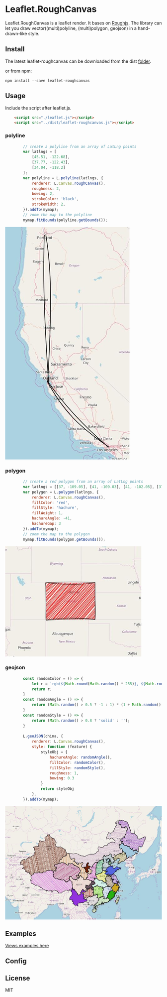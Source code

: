 # Leaflet.RoughCanvas

Leaflet.RoughCanvas is a leaflet render. It bases on [Roughjs](https://github.com/pshihn/rough). The library can let you draw vector((multi)polyline, (multi)polygon, geojson) in a hand-drawn-like style.

## Install

The latest leaflet-roughcanvas can be downloaded from the dist [folder]().

or from npm:

```
npm install --save leaflet-roughcanvas
```

## Usage

Include the script after leaflet.js.

```html
    <script src="./leaflet.js"></script>    
    <script src="../dist/leaflet-roughcanvas.js"></script>    
```

### polyline

```js
        // create a polyline from an array of LatLng points
        var latlngs = [
            [45.51, -122.68],
            [37.77, -122.43],
            [34.04, -118.2]
        ];
        var polyline = L.polyline(latlngs, {
            renderer: L.Canvas.roughCanvas(),
            roughness: 2,
            bowing: 2,
            strokeColor: 'black',
            strokeWidth: 2,  
        }).addTo(mymap);
        // zoom the map to the polyline
        mymap.fitBounds(polyline.getBounds());
```

![polyline](./test/images/polyline.jpg)


### polygon

```js
        // create a red polygon from an array of LatLng points
        var latlngs = [[37, -109.05], [41, -109.03], [41, -102.05], [37, -102.04]];
        var polygon = L.polygon(latlngs, {
            renderer: L.Canvas.roughCanvas(),
            fillColor: 'red',
            fillStyle: 'hachure',
            fillWeight: 1,
            hachureAngle: -41,
            hachureGap: 3
        }).addTo(mymap);
        // zoom the map to the polygon
        mymap.fitBounds(polygon.getBounds());
```

![polygon](./test/images/polygon.jpg)

### geojson

```js
        const randomColor = () => {
            let r = `rgb(${Math.round(Math.random() * 255)}, ${Math.round(Math.random() * 255)}, ${Math.round(Math.random() * 255)})`;
            return r;
        }
        const randomAngle = () => {
            return (Math.random() > 0.5 ? -1 : 1) * (1 + Math.random() * 88);
        }
        const randomStyle = () => {
            return (Math.random() > 0.8 ? 'solid' : '');
        }

        L.geoJSON(china, {
            renderer: L.Canvas.roughCanvas(),
            style: function (feature) {
                styleObj = {
                    hachureAngle: randomAngle(),
                    fillColor: randomColor(),
                    fillStyle: randomStyle(),
                    roughness: 1,
                    bowing: 0.3
                }
                return styleObj
            },
        }).addTo(mymap);
```

![geojson_china](./test/images/geojson_china.jpg)


## Examples

[Views examples here]()

## Config

## License

MIT